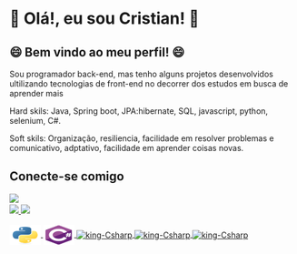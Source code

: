 <div>
  <h1>👋 Olá!, eu sou Cristian! 👋</h1>
  <h2>😄 Bem vindo ao meu perfil! 😄 </h2>
  <p>Sou programador back-end, mas tenho alguns projetos desenvolvidos ultilizando tecnologias de front-end no decorrer dos estudos em busca de aprender mais</p>
  <p>Hard skils: Java, Spring boot, JPA:hibernate, SQL, javascript, python, selenium, C#.</p>
  <p>Soft skils: Organização, resiliencia, facilidade em resolver problemas e comunicativo, adptativo, facilidade em aprender coisas novas.</p>
</div>
 <h2>Conecte-se comigo</h2>
  <a href="https://www.linkedin.com/in/cristian-weber-1a32981a4/" target="_blank"><img src="https://img.shields.io/badge/-LinkedIn-%230077B5?style=for-the-badge&logo=linkedin&logoColor=white" target="_blank"></a>
<div align="left">
  <a href="https://github.com/ceiferking">
  <img height="160em" src="https://github-readme-stats.vercel.app/api?username=ceiferking&show_icons=true&theme=dark&include_all_commits=true&count_private=true"/>
  <img height="160em" src="https://github-readme-stats.vercel.app/api/top-langs/?username=ceiferking&layout=compact&langs_count=7&theme=dark"/>
</div>
<div style="display: inline_block"><br>
  <img align="center" alt="king-Python" height="35" width="55" src="https://raw.githubusercontent.com/devicons/devicon/master/icons/python/python-original.svg">
  <img align="center" alt="king-Csharp" height="35" width="55" src="https://raw.githubusercontent.com/devicons/devicon/master/icons/csharp/csharp-original.svg">
  <img align="center" alt="king-Csharp" height="35" width="75" src="https://img.shields.io/badge/Unity-100000?style=for-the-badge&logo=unity&logoColor=white">
  <img align="center" alt="king-Csharp" height="35" width="85" src="https://img.shields.io/badge/JavaScript-323330?style=for-the-badge&logo=javascript&logoColor=F7DF1E">
  <img align="center" alt="king-Csharp" height="35" width="95" src="https://img.shields.io/badge/Java-ED8B00?style=for-the-badge&logo=java&logoColor=white)">
  
</div>
